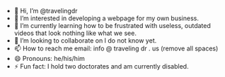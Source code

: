 - 👋 Hi, I’m @travelingdr
- 👀 I’m interested in developing a webpage for my own business.
- 🌱 I’m currently learning how to be frustrated with useless, outdated videos that look nothing like what we see.
- 💞️ I’m looking to collaborate on I do not know yet.
- 📫 How to reach me email: info @ traveling dr . us (remove all spaces)
- 😄 Pronouns: he/his/him
- ⚡ Fun fact: I hold two doctorates and am currently disabled.

<!---
travelingdr/travelingdr is a ✨ special ✨ repository because its `README.md` (this file) appears on your GitHub profile.
You can click the Preview link to take a look at your changes.
--->

